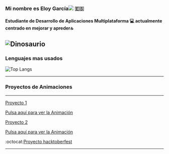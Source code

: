 ###  Mi nombre es Eloy García![](https://user-images.githubusercontent.com/18350557/176309783-0785949b-9127-417c-8b55-ab5a4333674e.gif)	:es:
#### Estudiante de Desarrollo de Aplicaciones Multiplataforma :computer: actualmente **centrado en mejorar y apreder**:top:
![Dinosaurio](https://www.actualidadgadget.com/wp-content/uploads/2018/02/t-rex.gif)
---
### Lenguajes mas usados
![Top Langs](https://github-readme-stats.vercel.app/api/top-langs/?username=eloygar&hide=smali,dogescript&langs_count=30)

---
### Proyectos de Animaciones 
---

[Proyecto 1](https://github.com/eloygar/Animacion-JavaScript)

[Pulsa aquí para ver la Animación](https://eloygar.github.io/Animacion-JavaScript/)

[Proyecto 2](https://github.com/eloygar/Animacion-Keyframes)

[Pulsa aquí para ver la Animación](https://eloygar.github.io/Animacion-Keyframes/)


:octocat:[Proyecto hacktoberfest](https://github.com/eloygar/veryimportantopensourceproject)

---
<!--
**eloygar/eloygar** is a ✨ _special_ ✨ repository because its `README.md` (this file) appears on your GitHub profile.

Here are some ideas to get you started:

- 🔭 I’m currently working on ...
- 🌱 I’m currently learning ...
- 👯 I’m looking to collaborate on ...
- 🤔 I’m looking for help with ...
- 💬 Ask me about ...
- 📫 How to reach me: ...
- 😄 Pronouns: ...
- ⚡ Fun fact: ...
-->
